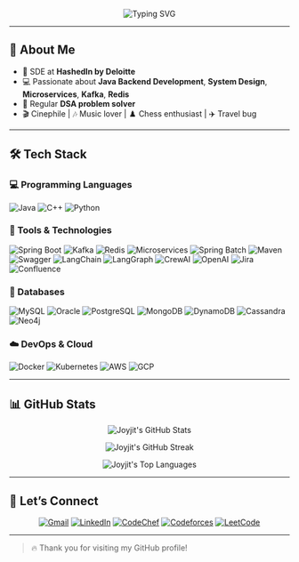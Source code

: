 <p align="center">
  <img src="https://readme-typing-svg.herokuapp.com?font=Fira+Code&size=22&pause=1000&color=FFFFF&center=true&vCenter=true&width=500&lines=Hi+I+am+Joyjit+Das.;Software+Development+Engineer;Backend+Enthusiast+%7C+DSA+%26+System+Design" alt="Typing SVG" />
</p>

---

## 🧠 About Me

- 🔭 SDE at **HashedIn by Deloitte**
- 💻 Passionate about **Java Backend Development**, **System Design**, **Microservices**, **Kafka**, **Redis**
- 🧠 Regular **DSA problem solver**
- 🎬 Cinephile | 🎶 Music lover | ♟️ Chess enthusiast | ✈️ Travel bug

---

## 🛠️ Tech Stack

### 💻 Programming Languages

![Java](https://img.shields.io/badge/Java-ED8B00?style=for-the-badge&logo=java&logoColor=white)
![C++](https://img.shields.io/badge/C++-00599C?style=for-the-badge&logo=c%2B%2B&logoColor=white)
![Python](https://img.shields.io/badge/Python-FFD43B?style=for-the-badge&logo=python&logoColor=blue)

### 🔧 Tools & Technologies

![Spring Boot](https://img.shields.io/badge/Spring%20Boot-6DB33F?style=for-the-badge&logo=spring-boot&logoColor=white)
![Kafka](https://img.shields.io/badge/Kafka-231F20?style=for-the-badge&logo=apache-kafka&logoColor=white)
![Redis](https://img.shields.io/badge/Redis-DC382D?style=for-the-badge&logo=redis&logoColor=white)
![Microservices](https://img.shields.io/badge/Microservices-007ACC?style=for-the-badge&logo=microgen&logoColor=white)
![Spring Batch](https://img.shields.io/badge/Spring%20Batch-6DB33F?style=for-the-badge&logo=spring&logoColor=white)
![Maven](https://img.shields.io/badge/Maven-C71A36?style=for-the-badge&logo=apachemaven&logoColor=white)
![Swagger](https://img.shields.io/badge/Swagger-85EA2D?style=for-the-badge&logo=swagger&logoColor=black)
![LangChain](https://img.shields.io/badge/LangChain-000000?style=for-the-badge)
![LangGraph](https://img.shields.io/badge/LangGraph-FF5733?style=for-the-badge)
![CrewAI](https://img.shields.io/badge/CrewAI-5E5E5E?style=for-the-badge)
![OpenAI](https://img.shields.io/badge/OpenAI-412991?style=for-the-badge&logo=openai&logoColor=white)
![Jira](https://img.shields.io/badge/Jira-0052CC?style=for-the-badge&logo=jira&logoColor=white)
![Confluence](https://img.shields.io/badge/Confluence-172B4D?style=for-the-badge&logo=confluence&logoColor=white)

### 🧮 Databases

![MySQL](https://img.shields.io/badge/MySQL-005C84?style=for-the-badge&logo=mysql&logoColor=white)
![Oracle](https://img.shields.io/badge/Oracle-F80000?style=for-the-badge&logo=oracle&logoColor=white)
![PostgreSQL](https://img.shields.io/badge/PostgreSQL-4169E1?style=for-the-badge&logo=postgresql&logoColor=white)
![MongoDB](https://img.shields.io/badge/MongoDB-4EA94B?style=for-the-badge&logo=mongodb&logoColor=white)
![DynamoDB](https://img.shields.io/badge/DynamoDB-4053D6?style=for-the-badge&logo=amazondynamodb&logoColor=white)
![Cassandra](https://img.shields.io/badge/Cassandra-1287B1?style=for-the-badge&logo=apachecassandra&logoColor=white)
![Neo4j](https://img.shields.io/badge/Neo4j-A1E44D?style=for-the-badge&logo=neo4j&logoColor=black)

### ☁️ DevOps & Cloud

![Docker](https://img.shields.io/badge/Docker-2496ED?style=for-the-badge&logo=docker&logoColor=white)
![Kubernetes](https://img.shields.io/badge/Kubernetes-326CE5?style=for-the-badge&logo=kubernetes&logoColor=white)
![AWS](https://img.shields.io/badge/AWS-232F3E?style=for-the-badge&logo=amazonaws&logoColor=white)
![GCP](https://img.shields.io/badge/GCP-4285F4?style=for-the-badge&logo=googlecloud&logoColor=white)

---

## 📊 GitHub Stats

<p align="center">
  <img src="https://github-readme-stats.vercel.app/api?username=joyjitdas3918&show_icons=true&theme=radical&hide_border=false&include_all_commits=true&count_private=true" alt="Joyjit's GitHub Stats" />
</p>

<p align="center">
  <img src="https://github-readme-streak-stats.herokuapp.com?user=joyjitdas3918&theme=radical&hide_border=false" alt="Joyjit's GitHub Streak" />
</p>

<p align="center">
  <img src="https://github-readme-stats.vercel.app/api/top-langs/?username=joyjitdas3918&layout=compact&theme=radical&hide_border=false" alt="Joyjit's Top Languages" />
</p>

---

## 🤝 Let’s Connect

<p align="center">
  <a href="mailto:joyjitdas3918@gmail.com"><img src="https://img.shields.io/badge/Gmail-EA4335?style=for-the-badge&logo=gmail&logoColor=white" alt="Gmail" /></a>
  <a href="https://linkedin.com/in/joyjit-das"><img src="https://img.shields.io/badge/LinkedIn-0A66C2?style=for-the-badge&logo=linkedin&logoColor=white" alt="LinkedIn" /></a>
  <a href="https://www.codechef.com/users/griffin_codes"><img src="https://img.shields.io/badge/CodeChef-5B4638?style=for-the-badge&logo=codechef&logoColor=white" alt="CodeChef" /></a>
  <a href="https://codeforces.com/profile/joyjit_codes"><img src="https://img.shields.io/badge/Codeforces-1F8ACB?style=for-the-badge&logo=codeforces&logoColor=white" alt="Codeforces" /></a>
  <a href="https://leetcode.com/joyjit_codes"><img src="https://img.shields.io/badge/LeetCode-FFA116?style=for-the-badge&logo=leetcode&logoColor=black" alt="LeetCode" /></a>
</p>

---

> 🔥 Thank you for visiting my GitHub profile!
